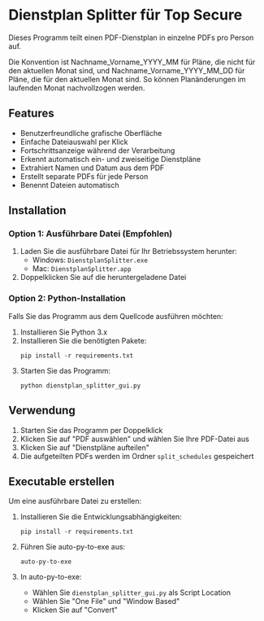 # Dienstplan Splitter für Top Secure

Dieses Programm teilt einen PDF-Dienstplan in einzelne PDFs pro Person auf.

Die Konvention ist 
Nachname_Vorname_YYYY_MM für Pläne, die nicht für den aktuellen Monat sind, und 
Nachname_Vorname_YYYY_MM_DD für Pläne, die für den aktuellen Monat sind. So können Planänderungen im laufenden Monat nachvollzogen werden.  




## Features

- Benutzerfreundliche grafische Oberfläche
- Einfache Dateiauswahl per Klick
- Fortschrittsanzeige während der Verarbeitung
- Erkennt automatisch ein- und zweiseitige Dienstpläne
- Extrahiert Namen und Datum aus dem PDF
- Erstellt separate PDFs für jede Person
- Benennt Dateien automatisch 

## Installation

### Option 1: Ausführbare Datei (Empfohlen)
1. Laden Sie die ausführbare Datei für Ihr Betriebssystem herunter:
   - Windows: `DienstplanSplitter.exe`
   - Mac: `DienstplanSplitter.app`
2. Doppelklicken Sie auf die heruntergeladene Datei

### Option 2: Python-Installation
Falls Sie das Programm aus dem Quellcode ausführen möchten:
1. Installieren Sie Python 3.x
2. Installieren Sie die benötigten Pakete:
   ```
   pip install -r requirements.txt
   ```
3. Starten Sie das Programm:
   ```
   python dienstplan_splitter_gui.py
   ```

## Verwendung

1. Starten Sie das Programm per Doppelklick
2. Klicken Sie auf "PDF auswählen" und wählen Sie Ihre PDF-Datei aus
3. Klicken Sie auf "Dienstpläne aufteilen"
4. Die aufgeteilten PDFs werden im Ordner `split_schedules` gespeichert

## Executable erstellen

Um eine ausführbare Datei zu erstellen:

1. Installieren Sie die Entwicklungsabhängigkeiten:
   ```
   pip install -r requirements.txt
   ```

2. Führen Sie auto-py-to-exe aus:
   ```
   auto-py-to-exe
   ```

3. In auto-py-to-exe:
   - Wählen Sie `dienstplan_splitter_gui.py` als Script Location
   - Wählen Sie "One File" und "Window Based"
   - Klicken Sie auf "Convert" 
